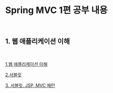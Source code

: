 # Spring MVC 1편 공부 내용

<br/>

## 1. 웹 애플리케이션 이해

<br/>

[1.웹 애플리케이션 이해](./1.웹애플리케이션이해/summary.md)

[2.서블릿](./2.서블릿/servlet)

[3. 서블릿, JSP, MVC 패턴](./3.서블릿,JSP,MVC패턴)

<br/>